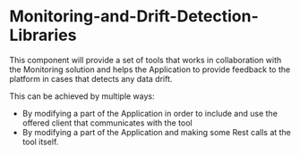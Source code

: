 # Monitoring-and-Drift-Detection-Libraries

This component will provide a set of tools that works in collaboration with the Monitoring solution 
and helps the Application to provide feedback to the platform in cases that detects any data drift.

This can be achieved by multiple ways:
- By modifying a part of the Application in order to include and use the offered client that communicates with
the tool
- By modifying a part of the Application and making some Rest calls at the tool itself.

